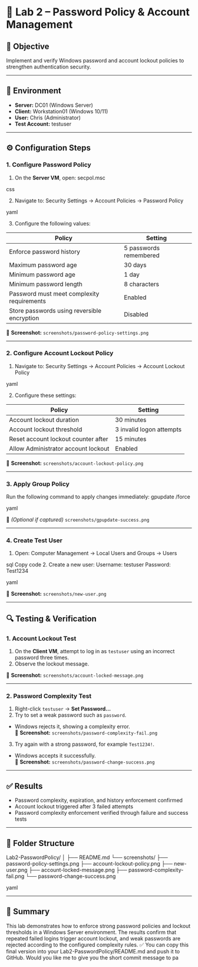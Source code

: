 # 🧪 Lab 2 – Password Policy & Account Management

## 🎯 Objective
Implement and verify Windows password and account lockout policies to strengthen authentication security.

---

## 🧰 Environment
- **Server:** DC01 (Windows Server)
- **Client:** Workstation01 (Windows 10/11)
- **User:** Chris (Administrator)
- **Test Account:** testuser

---

## ⚙️ Configuration Steps

### 1. Configure Password Policy
1. On the **Server VM**, open:
secpol.msc

css

2. Navigate to:
Security Settings → Account Policies → Password Policy

yaml

3. Configure the following values:

| Policy | Setting |
|--------|----------|
| Enforce password history | 5 passwords remembered |
| Maximum password age | 30 days |
| Minimum password age | 1 day |
| Minimum password length | 8 characters |
| Password must meet complexity requirements | Enabled |
| Store passwords using reversible encryption | Disabled |

📸 **Screenshot:** `screenshots/password-policy-settings.png`

---

### 2. Configure Account Lockout Policy
1. Navigate to:
Security Settings → Account Policies → Account Lockout Policy

yaml

2. Configure these settings:

| Policy | Setting |
|--------|----------|
| Account lockout duration | 30 minutes |
| Account lockout threshold | 3 invalid logon attempts |
| Reset account lockout counter after | 15 minutes |
| Allow Administrator account lockout | Enabled |

📸 **Screenshot:** `screenshots/account-lockout-policy.png`

---

### 3. Apply Group Policy
Run the following command to apply changes immediately:
gpupdate /force

yaml

📸 *(Optional if captured)* `screenshots/gpupdate-success.png`

---

### 4. Create Test User
1. Open:
Computer Management → Local Users and Groups → Users

sql
Copy code
2. Create a new user:
Username: testuser
Password: Test1234

yaml

📸 **Screenshot:** `screenshots/new-user.png`

---

## 🔍 Testing & Verification

### 1. Account Lockout Test
1. On the **Client VM**, attempt to log in as `testuser` using an incorrect password three times.
2. Observe the lockout message.

📸 **Screenshot:** `screenshots/account-locked-message.png`

---

### 2. Password Complexity Test
1. Right-click `testuser` → **Set Password...**
2. Try to set a weak password such as `password`.  
- Windows rejects it, showing a complexity error.  
📸 **Screenshot:** `screenshots/password-complexity-fail.png`
3. Try again with a strong password, for example `Test1234!`.  
- Windows accepts it successfully.  
📸 **Screenshot:** `screenshots/password-change-success.png`

---

## ✅ Results
- Password complexity, expiration, and history enforcement confirmed  
- Account lockout triggered after 3 failed attempts  
- Password complexity enforcement verified through failure and success tests  

---

## 📁 Folder Structure
Lab2-PasswordPolicy/
│
├── README.md
└── screenshots/
├── password-policy-settings.png
├── account-lockout-policy.png
├── new-user.png
├── account-locked-message.png
├── password-complexity-fail.png
└── password-change-success.png

yaml


---

## 🏁 Summary
This lab demonstrates how to enforce strong password policies and lockout thresholds in a Windows Server environment. The results confirm that repeated failed logins trigger account lockout, and weak passwords are rejected according to the configured complexity rules.
✅ You can copy this final version into your Lab2-PasswordPolicy/README.md and push it to GitHub.
Would you like me to give you the short commit message to pa